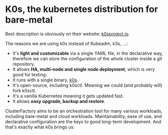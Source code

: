 # K0s, the kubernetes distribution for bare-metal

Best description is obviously on their website: [k0sproject.io](https://k0sproject.io).

The reasons we are using k0s instead of Kubeadm, k3s, ...:

- It's **light and customizable** via a single YAML file, in the declarative way, therefore we can store the configuration of the whole cluster inside a git repository.
- It allows **HA, multi-node and single node deployment**, which is very good for testing.
- It runs with a single binary, [k0s](https://github.com/k0sproject/k0s).
- It's open-source, including k0sctl. Meaning we could (and probably will) fork k0sctl.
- It's a vanilla Kubernetes meaning it gets updated fast.
- It allows **easy upgrade, backup and restore**.

ClusterFactory aims to be an orchestration tool for many various workloads, including bare-metal and cloud workloads. Maintainability, ease of use, and declarative configuration are the keys to good long-term development. And that's exactly what k0s brings us.
